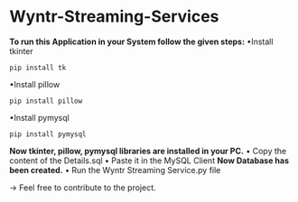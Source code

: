 # Wyntr-Streaming-Services
**To run this Application in your System follow the given steps:**
•Install tkinter
```
pip install tk
```
•Install pillow
```
pip install pillow
```
•Install pymysql
```
pip install pymysql
```
**Now tkinter, pillow, pymysql libraries are installed in your PC.**
• Copy the content of the Details.sql
• Paste it in the MySQL Client
**Now Database has been created.**
• Run the Wyntr Streaming Service.py file

-> Feel free to contribute to the project.
